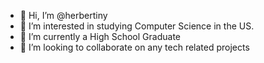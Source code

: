 - 👋 Hi, I’m @herbertiny
- 👀 I’m interested in studying Computer Science in the US. 
- 🌱 I’m currently a High School Graduate
- 💞️ I’m looking to collaborate on any tech related projects
<!---- 📫 How to reach me 

- ⚡ Fun fact: ...--->

<!---
herbertiny/herbertiny is a ✨ special ✨ repository because its `README.md` (this file) appears on your GitHub profile.
You can click the Preview link to take a look at your changes.
--->
